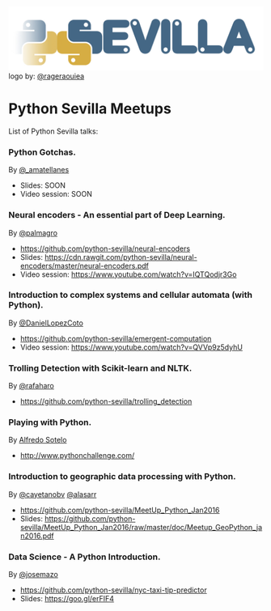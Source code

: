 ![logo python sevilla](img/python_sevilla.png)
logo by: [@rageraouiea](https://twitter.com/rageraouiea)

# Python Sevilla Meetups
List of Python Sevilla talks:

### Python Gotchas.
By [@_amatellanes](https://twitter.com/_amatellanes)
- Slides: SOON
- Video session: SOON

### Neural encoders - An essential part of Deep Learning.
By [@palmagro](https://github.com/palmagro)
- https://github.com/python-sevilla/neural-encoders
- Slides: https://cdn.rawgit.com/python-sevilla/neural-encoders/master/neural-encoders.pdf
- Video session: https://www.youtube.com/watch?v=IQTQodjr3Go

### Introduction to complex systems and cellular automata (with Python).
By [@DanielLopezCoto](https://github.com/DanielLopezCoto)
- https://github.com/python-sevilla/emergent-computation
- Video session: https://www.youtube.com/watch?v=QVVp9z5dyhU

### Trolling Detection with Scikit-learn and NLTK.
By [@rafaharo](https://github.com/rafaharo)
- https://github.com/python-sevilla/trolling_detection

### Playing with Python.
By [Alfredo Sotelo ](https://es.linkedin.com/in/alfredosotelo)
- http://www.pythonchallenge.com/

### Introduction to geographic data processing with Python.
By [@cayetanobv](https://github.com/cayetanobv) [@alasarr](https://github.com/alasarr)
- https://github.com/python-sevilla/MeetUp_Python_Jan2016
- Slides: https://github.com/python-sevilla/MeetUp_Python_Jan2016/raw/master/doc/Meetup_GeoPython_jan2016.pdf

### Data Science - A Python Introduction.
By [@josemazo](https://github.com/josemazo)
- https://github.com/python-sevilla/nyc-taxi-tip-predictor
- Slides: https://goo.gl/erFIF4
